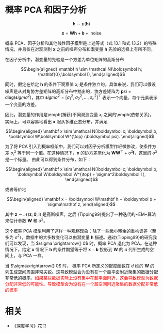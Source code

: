 


# 概率 PCA 和因子分析

$$
\mathbf{h} \sim p(\boldsymbol{h})\tag{13.1}
$$

$$
\boldsymbol{x}=\boldsymbol{W h}+\boldsymbol{b}+\text { noise }\tag{13.2}
$$

概率 PCA、因子分析和其他线性因子模型是上述等式（式 13.1 和式 13.2）的特殊情况，并且仅在对观测到 $\boldsymbol x$ 之前的噪声分布和潜变量 $\boldsymbol h$ 先验的选择上有所不同。

在因子分析中，潜变量的先验是一个方差为单位矩阵的高斯分布


$$\begin{aligned}
\mathbf h \sim \mathcal N(\boldsymbol h; \mathbf{0},\boldsymbol I),
\end{aligned}$$


同时，假定在给定 $\boldsymbol h$ 的条件下观察值 $x_i$ 是条件独立的。具体来说，我们可以假设噪声是从对角协方差矩阵的高斯分布中抽出的，协方差矩阵为 $\boldsymbol psi = \text{diag}(\boldsymbol sigma^2)$，其中 $\boldsymbol sigma^2 = [\sigma_1^2,\sigma_2^2,\ldots,\sigma_n^2]^{\top}$ 表示一个向量，每个元素表示一个变量的方差。


因此，潜变量的作用是\emph{捕获}不同观测变量 $x_i$ 之间的\emph{依赖关系}。实际上，可以容易地看出 $\boldsymbol x$ 服从多维正态分布，并满足


$$\begin{aligned}
\mathbf x \sim \mathcal N(\boldsymbol x; \boldsymbol b, \boldsymbol W\boldsymbol W^{\top}+\boldsymbol psi).
\end{aligned}$$



为了将 PCA 引入到概率框架中，我们可以对因子分析模型作轻微修改，使条件方差 $\sigma_i^2$ 等于同一个值。在这种情况下，$\boldsymbol x$ 的协方差简化为 $\boldsymbol W\boldsymbol W^{\top}+\sigma^2\boldsymbol I$，这里的 $\sigma^2$ 是一个标量。
由此可以得到条件分布，如下：

$$\begin{aligned}
\mathbf x \sim \mathcal N(\boldsymbol x; \boldsymbol b, \boldsymbol W\boldsymbol W^{\top} + \sigma^2\boldsymbol I ),
\end{aligned}$$


或者等价地


$$\begin{aligned}
\mathbf x = \boldsymbol W\mathbf h + \boldsymbol b + \sigma\mathbf z,
\end{aligned}$$


其中 $\mathbf z \sim \mathcal N(\boldsymbol z;\mathbf{0},\boldsymbol I)$ 是高斯噪声。之后 {Tipping99}提出了一种迭代的~EM~算法来估计参数 $\boldsymbol W$ 和 $\sigma^2$。


这个概率 PCA 模型利用了这样一种观察现象：除了一些微小残余的重构误差（至多为 $\sigma^2$），数据中的大多数变化可以由潜变量 $\boldsymbol h$ 描述。通过{Tipping99}的研究我们可以发现，当 $\sigma \xrightarrow{} 0$ 时，概率 PCA 退化为 PCA。在这种情况下，给定 $\boldsymbol x$ 情况下 $\boldsymbol h$ 的条件期望等于将 $\boldsymbol x - \boldsymbol b$ 投影到 $\boldsymbol W$ 的 $d$ 列所生成的空间上，与 PCA 一样。

当 $\sigma\xrightarrow{} 0$ 时， 概率 PCA 所定义的密度函数在 $d$ 维的 $\boldsymbol W$ 的列生成空间周围非常尖锐。这导致模型会为没有在一个超平面附近聚集的数据分配非常低的概率。<span style="color:red;">如果某些数据实际上没有集中在超平面附近，这会导致模型为数据分配非常低的可能性。导致模型会为没有在一个超空间附近聚集的数据分配非常低的概率</span>



# 相关

- 《深度学习》花书

